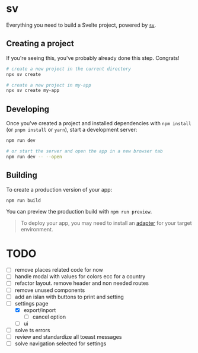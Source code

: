 # sv

Everything you need to build a Svelte project, powered by [`sv`](https://github.com/sveltejs/cli).

## Creating a project

If you're seeing this, you've probably already done this step. Congrats!

```sh
# create a new project in the current directory
npx sv create

# create a new project in my-app
npx sv create my-app
```

## Developing

Once you've created a project and installed dependencies with `npm install` (or `pnpm install` or `yarn`), start a development server:

```sh
npm run dev

# or start the server and open the app in a new browser tab
npm run dev -- --open
```

## Building

To create a production version of your app:

```sh
npm run build
```

You can preview the production build with `npm run preview`.

> To deploy your app, you may need to install an [adapter](https://svelte.dev/docs/kit/adapters) for your target environment.

# TODO

- [ ] remove places related code for now
- [ ] handle modal with values for colors ecc for a country
- [ ] refactor layout. remove header and non needed routes
- [ ] remove unused components
- [ ] add an islan with buttons to print and setting
- [ ] settings page
    - [x] export/inport
        - [ ] cancel option
    - [ ] ui
- [ ] solve ts errors
- [ ] review and standardize all toeast messages
- [ ] solve navigation selected for settings
